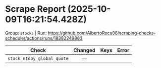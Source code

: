 # Scrape Report (2025-10-09T16:21:54.428Z)

Group: `stocks`  |  Run: https://github.com/AlbertoRoca96/scraping-checks-scheduler/actions/runs/18382249883

| Check | Changed | Keys | Error |
|---|:---:|:--|:--|
| `stock_ntdoy_global_quote` | — |  |  |
